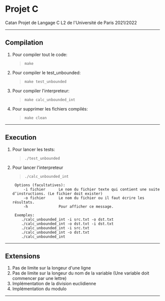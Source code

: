 # Projet C
Catan
Projet de Langage C L2 de l'Université de Paris 2021/2022
***
## Compilation
1. Pour compiler tout le code:
    > `make`
2. Pour compiler le test_unbounded:
    > `make test_unbounded`
3. Pour compiler l'interpreteur:
    > `make calc_unbounded_int`
4. Pour supprimer les fichiers compilés:
    > `make clean`
***
## Execution
1. Pour lancer les tests:
    > `./test_unbounded`
2. Pour lancer l'interpreteur
   > `./calc_unbounded_int`
   ```
    Options (facultatives):
        -i fichier      Le nom du fichier texte qui contient une suite d’instructions. (Le fichier doit exister)
        -o fichier      Le nom du fichier ou il faut écrire les résultats.
        -h              Pour afficher ce message.
   
    Exemples:
       ./calc_unbounded_int -i src.txt -o dst.txt
       ./calc_unbounded_int -o dst.txt -i dst.txt
       ./calc_unbounded_int -i src.txt
       ./calc_unbounded_int -o dst.txt
       ./calc_unbounded_int
    ```
***
## Extensions
1. Pas de limite sur la longeur d'une ligne
2. Pas de limite sur la longeur du nom de la variable (Une variable doit commencer par une lettre)
3. Implémentation de la division euclidienne
4. Implémentation du modulo
***